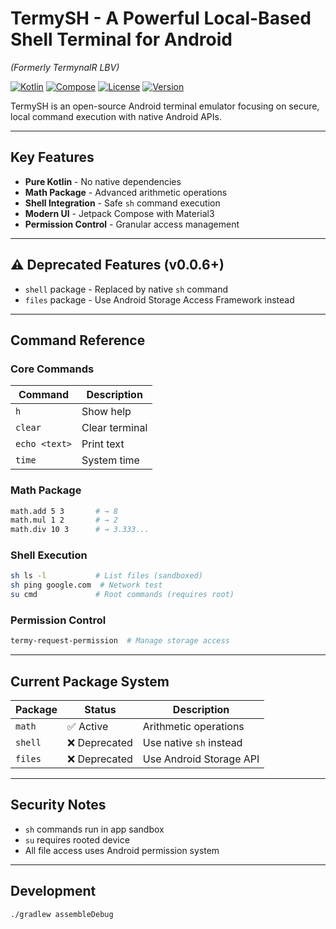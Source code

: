 # TermySH - A Powerful Local-Based Shell Terminal for Android  

*(Formerly TermynalR LBV)*  

[![Kotlin](https://img.shields.io/badge/Kotlin-1.9.0-blue.svg)](https://kotlinlang.org) 
[![Compose](https://img.shields.io/badge/Jetpack%20Compose-1.5.0-brightgreen)](https://developer.android.com/jetpack/compose)
[![License](https://img.shields.io/badge/License-Apache%202.0-orange.svg)](https://opensource.org/licenses/Apache-2.0)
[![Version](https://img.shields.io/badge/Version-0.0.6-important)]()

TermySH is an open-source Android terminal emulator focusing on secure, local command execution with native Android APIs.

---

## Key Features

- **Pure Kotlin** - No native dependencies
- **Math Package** - Advanced arithmetic operations
- **Shell Integration** - Safe `sh` command execution
- **Modern UI** - Jetpack Compose with Material3
- **Permission Control** - Granular access management

---

## ⚠ Deprecated Features (v0.0.6+)
- `shell` package - Replaced by native `sh` command
- `files` package - Use Android Storage Access Framework instead

---

## Command Reference

### Core Commands
| Command | Description |
|---------|-------------|
| `h` | Show help |
| `clear` | Clear terminal |
| `echo <text>` | Print text |
| `time` | System time |

### Math Package
```bash
math.add 5 3       # → 8
math.mul 1 2       # → 2
math.div 10 3      # → 3.333...
```

### Shell Execution
```bash
sh ls -l           # List files (sandboxed)
sh ping google.com  # Network test
su cmd             # Root commands (requires root)
```

### Permission Control
```bash
termy-request-permission  # Manage storage access
```

---

## Current Package System

| Package | Status | Description |
|---------|--------|-------------|
| `math`  | ✅ Active | Arithmetic operations |
| `shell` | ❌ Deprecated | Use native `sh` instead |
| `files` | ❌ Deprecated | Use Android Storage API |

---

## Security Notes
- `sh` commands run in app sandbox
- `su` requires rooted device
- All file access uses Android permission system

---

## Development
```bash
./gradlew assembleDebug
